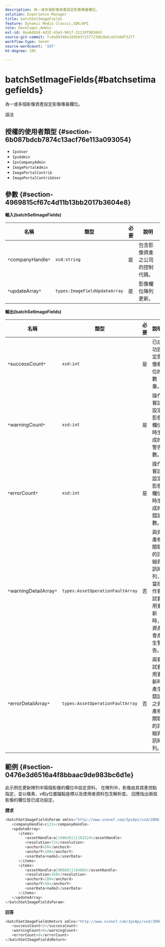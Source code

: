 ```yaml
---
description: 為一或多個影像資產設定影像專屬欄位。
solution: Experience Manager
title: batchSetImageFields
feature: Dynamic Media Classic,SDK/API
role: Developer,Admin
exl-id: 8ea6dbb8-4d32-43e5-961f-31110f983663
source-git-commit: fcda99340a18d5037157723bb3bdca5fa9df3277
workflow-type: tm+mt
source-wordcount: '197'
ht-degree: 10%

---
```


# batchSetImageFields{#batchsetimagefields}

為一或多個影像資產設定影像專屬欄位。

語法

## 授權的使用者類型 {#section-6b087bdcb7874c13acf76e113a093054}

* `IpsUser`
* `IpsAdmin`
* `IpsCompanyAdmin`
* `ImagePortalAdmin`
* `ImagePortalContrib`
* `ImagePortalContribUser`

## 參數 {#section-4969815cf67c4d11b13bb2017b3604e8}

**輸入(batchSetImageFields)**

| 名稱 | 類型 | 必要 | 說明 |
|---|---|---|---|
| `*`companyHandle`*` | `xsd:string` | 是 | 包含影像資產之公司的控制代碼。 |
| `*`updateArray`*` | `types:ImageFieldUpdateArray` | 是 | 影像欄位陣列更新。 |

**輸出(batchSetImageFields)**

| 名稱 | 類型 | 必要 | 說明 |
|---|---|---|---|
| `*`successCount`*` | `xsd:int` | 是 | 已成功設定影像欄位的數量。 |
| `*`warningCount`*` | `xsd:int` | 是 | 操作嘗試設定影像欄位時生成的警告數。 |
| `*`errorCount`*` | `xsd:int` | 是 | 操作嘗試設定影像欄位時生成的錯誤數。 |
| `*`warningDetailArray`*` | `types:AssetOperationFaultArray` | 否 | 與資產相關聯的詳細資訊陣列，當操作嘗試套用更新時，資產會產生警告。 |
| `*`errorDetailArray`*` | `types:AssetOperationFaultArray` | 否 | 與嘗試套用更新時產生錯誤之資產相關聯的詳細資訊陣列。 |

## 範例 {#section-0476e3d6516a4f8bbaac9de983bc6d1e}

此示例在更新陣列中兩個影像的欄位中設定資料。 在陣列中，影像由其資產控點指定，並以像素、x和y位置錨點座標以及使用者資料包含解析度。 回應指出兩個影像的欄位皆已成功設定。

**請求**

```java
<batchSetImageFieldsParam xmlns="http://www.scene7.com/IpsApi/xsd/2008-01-15">
   <companyHandle>c|21</companyHandle>
   <updateArray>
      <items>
         <assetHandle>a|140626|1|102524</assetHandle>
         <resolution>72</resolution>
         <anchorX>50</anchorX>
         <anchorY>100</anchorY>
         <userData>nada1</userData>
      </items>
      <items>
         <assetHandle>a|96680|1|64865</assetHandle>
         <resolution>150</resolution>
         <anchorX>100</anchorX>
         <anchorY>50</anchorY>
         <userData>nada2</userData>
      </items>
   </updateArray>
</batchSetImageFieldsParam>
```

**回答**

```java
<batchSetImageFieldsReturn xmlns="http://www.scene7.com/IpsApi/xsd/2008-01-15">
   <successCount>2</successCount>
   <warningCount>0</warningCount>
   <errorCount>0</errorCount>
</batchSetImageFieldsReturn>
```

